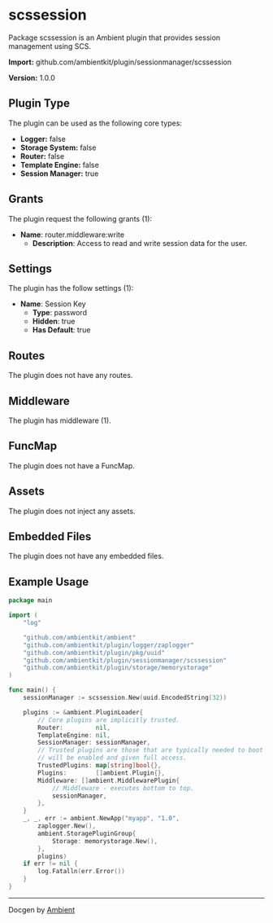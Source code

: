 # scssession

Package scssession is an Ambient plugin that provides session management using SCS.

**Import:** github.com/ambientkit/plugin/sessionmanager/scssession

**Version:** 1.0.0

## Plugin Type

The plugin can be used as the following core types:

- **Logger:** false
- **Storage System:** false
- **Router:** false
- **Template Engine:** false
- **Session Manager:** true

## Grants

The plugin request the following grants (1):

- **Name**: router.middleware:write
  - **Description**: Access to read and write session data for the user.

## Settings

The plugin has the follow settings (1):

- **Name**: Session Key
  - **Type**: password
  - **Hidden**: true
  - **Has Default**: true

## Routes

The plugin does not have any routes.

## Middleware

The plugin has middleware (1).

## FuncMap

The plugin does not have a FuncMap.

## Assets

The plugin does not inject any assets.

## Embedded Files

The plugin does not have any embedded files.

## Example Usage

```go
package main

import (
	"log"

	"github.com/ambientkit/ambient"
	"github.com/ambientkit/plugin/logger/zaplogger"
	"github.com/ambientkit/plugin/pkg/uuid"
	"github.com/ambientkit/plugin/sessionmanager/scssession"
	"github.com/ambientkit/plugin/storage/memorystorage"
)

func main() {
	sessionManager := scssession.New(uuid.EncodedString(32))

	plugins := &ambient.PluginLoader{
		// Core plugins are implicitly trusted.
		Router:         nil,
		TemplateEngine: nil,
		SessionManager: sessionManager,
		// Trusted plugins are those that are typically needed to boot so they
		// will be enabled and given full access.
		TrustedPlugins: map[string]bool{},
		Plugins:        []ambient.Plugin{},
		Middleware: []ambient.MiddlewarePlugin{
			// Middleware - executes bottom to top.
			sessionManager,
		},
	}
	_, _, err := ambient.NewApp("myapp", "1.0",
		zaplogger.New(),
		ambient.StoragePluginGroup{
			Storage: memorystorage.New(),
		},
		plugins)
	if err != nil {
		log.Fatalln(err.Error())
	}
}
```

---

Docgen by [Ambient](https://ambientkit.github.io/docs/)